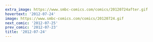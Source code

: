 ```yaml
---
extra_image: https://www.smbc-comics.com/comics/20120724after.gif
hovertext: '2012-07-24'
image: https://www.smbc-comics.com/comics/20120724.gif
next_comic: '2012-07-25'
prev_comic: '2012-07-23'
title: '2012-07-24'
---
```


